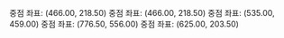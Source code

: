 중점 좌표: (466.00, 218.50)
중점 좌표: (466.00, 218.50)
중점 좌표: (535.00, 459.00)
중점 좌표: (776.50, 556.00)
중점 좌표: (625.00, 203.50)
